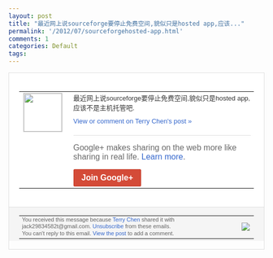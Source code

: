```yaml
---
layout: post
title: "最近网上说sourceforge要停止免费空间,貌似只是hosted app,应该..."
permalink: '/2012/07/sourceforgehosted-app.html'
comments: 1
categories: Default
tags: 
---
```

<div style="border:solid 1px #dfdfdf;color:#686868;font:13px Arial"><div style="background-color:#fff;padding:20px;"><table cellpadding="0" cellspacing="0"><tr><td style="padding-right:15px;vertical-align:top"><a href="https://plus.google.com/_/notifications/emlink?emrecipient=110200756825219614165&amp;emid=CODdi8H4qrECFUZP7Aod4wwAAA&amp;path=%2F108643996575278738906&amp;dt=1342879643662&amp;uob=8"><img height="75" src="https://lh3.googleusercontent.com/-KKRGTyJ5Bl0/AAAAAAAAAAI/AAAAAAAAEEY/jllxqER5dCk/s75-c-k-a/photo.jpg" style="border:solid 1px #cccccc;" width="75"/></a></td><td style="width:578px;color:#333;font:13px Arial;vertical-align:top;"><div style="padding-bottom:10px">最近网上说sourceforge要停止免<wbr/>费空间,貌似只是hosted app,应该不是主机托管吧.</div><a href="https://plus.google.com/_/notifications/emlink?emrecipient=110200756825219614165&amp;emid=CODdi8H4qrECFUZP7Aod4wwAAA&amp;path=%2F108643996575278738906%2Fposts%2F934hTcPXfSN%3Fgpinv%3DAMIXal8_8FK3X2jj3YzjHp82Dov5RdNvVl1U3h3Xv7TO7qWvhU9Ll9xrlYT_jJouLnlVdOQVTVVI9bErp1VbnkXwvXpyk78WvkE1GRpOQuAa_NXg-_obAxQ&amp;dt=1342879643662&amp;uob=8" style="color:#3366CC;text-decoration:none;">View or comment on Terry Chen's post »</a><div style="margin-top:20px;border-top:solid 1px #dfdfdf"><div style="padding:15px 0;color:#686868;font:16px Arial;">Google+ makes sharing on the web more like sharing in real life. <a href="http://www.google.com/+/learnmore/" style="color:#3366CC;text-decoration:none;">Learn more</a>.</div><a href="https://plus.google.com/_/notifications/emlink?emrecipient=110200756825219614165&amp;emid=CODdi8H4qrECFUZP7Aod4wwAAA&amp;path=%2F%3Fgpinv%3DAMIXal8_8FK3X2jj3YzjHp82Dov5RdNvVl1U3h3Xv7TO7qWvhU9Ll9xrlYT_jJouLnlVdOQVTVVI9bErp1VbnkXwvXpyk78WvkE1GRpOQuAa_NXg-_obAxQ&amp;dt=1342879643662&amp;uob=8" style="display:inline-block;padding:7px 15px;background-color:#d44b38; color:#fff;font-size:16px; font-weight:bold;border-radius:2px;-webkit-border-radius:2px; -moz-border-radius:2px;border:solid 1px #c43b28; white-space:nowrap;text-decoration:none">Join Google+</a></div></td></tr></table></div><div style="border-top:solid 1px #dfdfdf;padding:0 20px; background-color:#f5f5f5"><table cellpadding="0" cellspacing="0" style="height:50px"><tbody><tr><td style="vertical-align:middle;width:100%; color:#636363;font:11px Arial; line-height:120%">You received this message because <a href="https://plus.google.com/_/notifications/emlink?emrecipient=110200756825219614165&amp;emid=CODdi8H4qrECFUZP7Aod4wwAAA&amp;path=%2F108643996575278738906%3Fgpinv%3DAMIXal8_8FK3X2jj3YzjHp82Dov5RdNvVl1U3h3Xv7TO7qWvhU9Ll9xrlYT_jJouLnlVdOQVTVVI9bErp1VbnkXwvXpyk78WvkE1GRpOQuAa_NXg-_obAxQ&amp;dt=1342879643662&amp;uob=8" style="color:#3366CC;text-decoration:none;">Terry Chen</a> shared it with jack29834582t@gmail.com. <a href="https://plus.google.com/_/notifications/emlink?emrecipient=110200756825219614165&amp;emid=CODdi8H4qrECFUZP7Aod4wwAAA&amp;path=%2F_%2Fnonplus%2Femailsettings%3Fgpinv%3DAMIXal8_8FK3X2jj3YzjHp82Dov5RdNvVl1U3h3Xv7TO7qWvhU9Ll9xrlYT_jJouLnlVdOQVTVVI9bErp1VbnkXwvXpyk78WvkE1GRpOQuAa_NXg-_obAxQ%26est%3DADH5u8VnQNqx3HwOFQHiDDKoiXHEkYPoxGtifhuY2SOZS19xZqCLrXQKXdaG6iDExI8M_CXprrWf-Lcn8KmhfmPHu5X2JFgdWvYRn_XZldj9-bviKQIu4IatdZBi8cjY2wpw_uKnaUMjGNI2Qjwzl_vaKeTuM0h6jQ&amp;dt=1342879643662&amp;uob=8" style="color:#3366CC;text-decoration:none;">Unsubscribe</a> from these emails.<br/>You can't reply to this email. <a href="https://plus.google.com/_/notifications/emlink?emrecipient=110200756825219614165&amp;emid=CODdi8H4qrECFUZP7Aod4wwAAA&amp;path=%2F108643996575278738906%2Fposts%2F934hTcPXfSN%3Fgpinv%3DAMIXal8_8FK3X2jj3YzjHp82Dov5RdNvVl1U3h3Xv7TO7qWvhU9Ll9xrlYT_jJouLnlVdOQVTVVI9bErp1VbnkXwvXpyk78WvkE1GRpOQuAa_NXg-_obAxQ&amp;dt=1342879643662&amp;uob=8" style="color:#3366CC;text-decoration:none;">View the post</a> to add a comment.<br/></td><td><img src="https://ssl.gstatic.com/s2/oz/images/notifications/logo/google-plus-6617a72bb36cc548861652780c9e6ff1.png"/></td></tr></tbody></table></div></div>